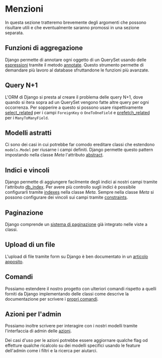 # Menzioni

In questa sezione tratteremo brevemente degli argomenti che possono risultare utili e che eventualmente
saranno promossi in una sezione separata.

## Funzioni di aggregazione

Django permette di annotare ogni oggetto di un QuerySet usando delle
[espressioni](https://docs.djangoproject.com/en/3.2/ref/models/expressions/) tramite il metodo
[annotate](https://docs.djangoproject.com/en/3.2/ref/models/querysets/#annotate).
Questo strumento permette di demandare più lavoro al database sfruttandone le funzioni più avanzate.

## Query N+1

L'ORM di Django si presta al creare il problema delle query N+1, dove quando si itera sopra ad un
QuerySet vengono fatte altre query per ogni occorrenza.
Per sopperire a questo si possono usare rispettivamente
[select_related](https://docs.djangoproject.com/en/3.2/ref/models/querysets/#select-related)
per i campi `ForeignKey` o `OneToOneField` e
[prefetch_related](https://docs.djangoproject.com/en/3.2/ref/models/querysets/#prefetch-related) per i
`ManyToManyField`.

## Modelli astratti

Ci sono dei casi in cui potrebbe far comodo ereditare classi che estendono `models.Model` per riusarne
i campi definiti. Django permette questo pattern impostando nella classe *Meta* l'attributo
[abstract](https://docs.djangoproject.com/en/3.2/topics/db/models/#abstract-base-classes).

## Indici e vincoli

Django permette di aggiungere facilmente degli indici ai nostri campi tramite l'attributo
[db_index](https://docs.djangoproject.com/en/3.2/ref/models/fields/#db-index). Per avere più controllo
sugli indici è possibile configurarli tramite [indexes](https://docs.djangoproject.com/en/3.2/ref/models/options/#indexes) nella classe *Meta*.
Sempre nella classe *Meta* si possono configurare dei vincoli sui campi tramite
[constraints](https://docs.djangoproject.com/en/3.2/ref/models/options/#django.db.models.Options.constraints
).

## Paginazione

Django comprende un [sistema di paginazione](https://docs.djangoproject.com/en/3.2/topics/pagination/)
già integrato nelle viste a classi.

## Upload di un file

L'upload di file tramite form su Django è ben documentato in un
[articolo apposito](https://docs.djangoproject.com/en/3.2/topics/http/file-uploads/).

## Comandi

Possiamo estendere il nostro progetto con ulteriori comandi rispetto a quelli forniti da Django
implementando delle classi come descrive la documentazione per scrivere i
[propri comandi](https://docs.djangoproject.com/en/3.2/howto/custom-management-commands/).

## Azioni per l'admin

Possiamo inoltre scrivere per interagire con i nostri modelli tramite l'interfaccia di admin delle
[azioni](https://docs.djangoproject.com/en/3.2/ref/contrib/admin/actions/).

Dei casi d'uso per le azioni potrebbe essere aggiornare qualche flag od effetture qualche ricalcolo
su dei modelli specifici usando le feature dell'admin come i filtri e la ricerca per aiutarci.
